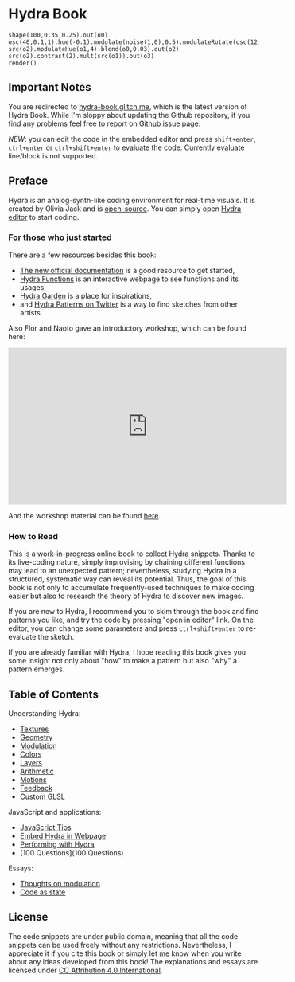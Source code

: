 Hydra Book
========

<!-- ![cover](images/cover.png) -->

```hydra
shape(100,0.35,0.25).out(o0)
osc(40,0.1,1).hue(-0.1).modulate(noise(1,0),0.5).modulateRotate(osc(12,0).kaleid(100),4).out(o1)
src(o2).modulateHue(o1,4).blend(o0,0.03).out(o2)
src(o2).contrast(2).mult(src(o1)).out(o3)
render()
```

Important Notes
--------

You are redirected to [hydra-book.glitch.me](https://hydra-book.glitch.me/), which is the latest version of Hydra Book. While I'm sloppy about updating the Github repository, if you find any problems feel free to report on [Github issue page](https://github.com/micuat/hydra-book/issues).

*NEW*: you can edit the code in the embedded editor and press `shift+enter`, `ctrl+enter` or `ctrl+shift+enter` to evaluate the code. Currently evaluate line/block is not supported.

Preface
--------

Hydra is an analog-synth-like coding environment for real-time visuals. It is created by Olivia Jack and is [open-source](https://github.com/hydra-synth). You can simply open [Hydra editor](https://hydra.ojack.xyz) to start coding.


### For those who just started

There are a few resources besides this book:

* [The new official documentation](https://hydra.ojack.xyz/docs/#/) is a good resource to get started,
* [Hydra Functions](https://hydra.ojack.xyz/functions/) is an interactive webpage to see functions and its usages,
* [Hydra Garden](https://hydra.ojack.xyz/garden/) is a place for inspirations,
* and [Hydra Patterns on Twitter](https://twitter.com/hydra_patterns) is a way to find sketches from other artists.

Also Flor and Naoto gave an introductory workshop, which can be found here:

<iframe width="560" height="315" src="https://www.youtube.com/embed/TMRooK2c8Is" title="YouTube video player" frameborder="0" allow="accelerometer; autoplay; clipboard-write; encrypted-media; gyroscope; picture-in-picture" allowfullscreen></iframe>

And the workshop material can be found [here](https://ccfest-2021-glitchme.glitch.me/).

### How to Read

This is a work-in-progress online book to collect Hydra snippets. Thanks to its live-coding nature, simply improvising by chaining different functions may lead to an unexpected pattern; nevertheless, studying Hydra in a structured, systematic way can reveal its potential. Thus, the goal of this book is not only to accumulate frequently-used techniques to make coding easier but also to research the theory of Hydra to discover new images.

If you are new to Hydra, I recommend you to skim through the book and find patterns you like, and try the code by pressing "open in editor" link. On the editor, you can change some parameters and press `ctrl+shift+enter` to re-evaluate the sketch.

If you are already familiar with Hydra, I hope reading this book gives you some insight not only about "how" to make a pattern but also "why" a pattern emerges.


Table of Contents
--------

Understanding Hydra:

* [Textures](textures)
* [Geometry](geometry)
* [Modulation](modulation)
* [Colors](colors)
* [Layers](layers)
* [Arithmetic](arithmetic)
* [Motions](motions)
* [Feedback](feedback)
* [Custom GLSL](glsl)

JavaScript and applications:

* [JavaScript Tips](javascript)
* [Embed Hydra in Webpage](embed)
* [Performing with Hydra](performing)
* [100 Questions](100 Questions)

Essays:

* [Thoughts on modulation](thoughts-on-modulation)
* [Code as state](code-as-state)

License
--------

The code snippets are under public domain, meaning that all the code snippets can be used freely without any restrictions. Nevertheless, I appreciate it if you cite this book or simply let [me](https://naotohieda.com) know when you write about any ideas developed from this book! The explanations and essays are licensed under [CC Attribution 4.0 International](https://creativecommons.org/licenses/by/4.0/).
